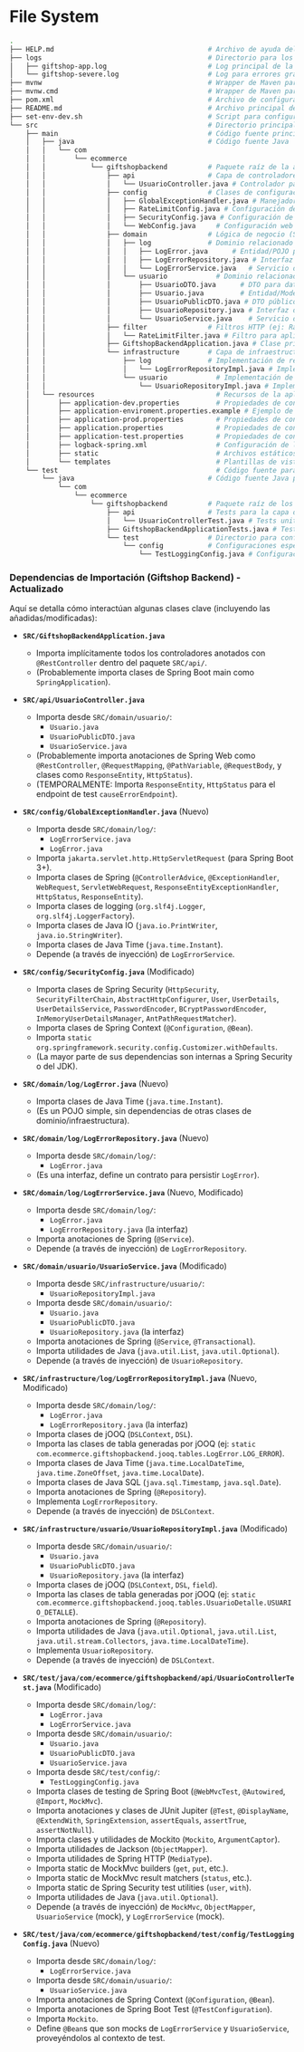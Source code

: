 # File System
```bash
.
├── HELP.md                                      # Archivo de ayuda del proyecto
├── logs                                         # Directorio para los archivos de log
│   ├── giftshop-app.log                         # Log principal de la aplicación
│   └── giftshop-severe.log                      # Log para errores graves
├── mvnw                                         # Wrapper de Maven para Linux/macOS
├── mvnw.cmd                                     # Wrapper de Maven para Windows
├── pom.xml                                      # Archivo de configuración de Maven
├── README.md                                    # Archivo principal de documentación del proyecto
├── set-env-dev.sh                               # Script para configurar variables de entorno de desarrollo
└── src                                          # Directorio principal de código fuente
    ├── main                                     # Código fuente principal de la aplicación
    │   ├── java                                 # Código fuente Java
    │   │   └── com
    │   │       └── ecommerce
    │   │           └── giftshopbackend          # Paquete raíz de la aplicación
    │   │               ├── api                  # Capa de controladores REST
    │   │               │   └── UsuarioController.java # Controlador para endpoints de usuario
    │   │               ├── config               # Clases de configuración de Spring
    │   │               │   ├── GlobalExceptionHandler.java # Manejador global de errores
    │   │               │   ├── RateLimitConfig.java # Configuración de limitación de tasa (Bucket4j)
    │   │               │   ├── SecurityConfig.java # Configuración de Spring Security
    │   │               │   └── WebConfig.java     # Configuración web general (CORS, etc.)
    │   │               ├── domain               # Lógica de negocio (Servicios, Entidades, Interfaces de Repositorio)
    │   │               │   ├── log              # Dominio relacionado con el log de errores
    │   │               │   │   ├── LogError.java      # Entidad/POJO para el log de errores
    │   │               │   │   ├── LogErrorRepository.java # Interfaz del repositorio de log de errores
    │   │               │   │   └── LogErrorService.java   # Servicio de negocio para manejar log de errores
    │   │               │   └── usuario            # Dominio relacionado con usuarios
    │   │               │       ├── UsuarioDTO.java      # DTO para datos de usuario
    │   │               │       ├── Usuario.java         # Entidad/Modelo principal de usuario
    │   │               │       ├── UsuarioPublicDTO.java # DTO público de usuario
    │   │               │       ├── UsuarioRepository.java # Interfaz del repositorio de usuario
    │   │               │       └── UsuarioService.java    # Servicio de negocio para manejar usuarios
    │   │               ├── filter               # Filtros HTTP (ej: Rate Limiting)
    │   │               │   └── RateLimitFilter.java # Filtro para aplicar limitación de tasa
    │   │               ├── GiftshopBackendApplication.java # Clase principal de la aplicación Spring Boot
    │   │               └── infrastructure       # Capa de infraestructura (Implementaciones de Repositorios, DB Access)
    │   │                   ├── log              # Implementación de repositorio de log de errores
    │   │                   │   └── LogErrorRepositoryImpl.java # Implementación jOOQ del repositorio de log de errores
    │   │                   └── usuario            # Implementación de repositorio de usuario
    │   │                       └── UsuarioRepositoryImpl.java # Implementación jOOQ del repositorio de usuario
    │   └── resources                              # Recursos de la aplicación (configuraciones, estáticos, plantillas)
    │       ├── application-dev.properties         # Propiedades de configuración para entorno dev
    │       ├── application-enviroment.properties.example # Ejemplo de propiedades de entorno
    │       ├── application-prod.properties        # Propiedades de configuración para entorno prod
    │       ├── application.properties             # Propiedades de configuración generales
    │       ├── application-test.properties        # Propiedades de configuración para tests
    │       ├── logback-spring.xml                 # Configuración de logging (Logback)
    │       ├── static                             # Archivos estáticos (si los hubiera)
    │       └── templates                          # Plantillas de vistas (si las hubiera)
    └── test                                       # Código fuente para tests
        └── java                                 # Código fuente Java para tests
            └── com
                └── ecommerce
                    └── giftshopbackend          # Paquete raíz de los tests
                        ├── api                  # Tests para la capa de controladores
                        │   └── UsuarioControllerTest.java # Tests unitarios del controlador de usuario (con MockMvc)
                        ├── GiftshopBackendApplicationTests.java # Test de contexto completo de la aplicación Spring Boot
                        └── test                 # Directorio para configuraciones/utilidades de test
                            └── config           # Configuraciones específicas para tests
                                └── TestLoggingConfig.java # Configuración para proveer mocks en tests
```

### Dependencias de Importación (Giftshop Backend) - Actualizado

Aquí se detalla cómo interactúan algunas clases clave (incluyendo las añadidas/modificadas):

* **`SRC/GiftshopBackendApplication.java`**
    * Importa implícitamente todos los controladores anotados con `@RestController` dentro del paquete `SRC/api/`.
    * (Probablemente importa clases de Spring Boot main como `SpringApplication`).

* **`SRC/api/UsuarioController.java`**
    * Importa desde `SRC/domain/usuario/`:
        * `Usuario.java`
        * `UsuarioPublicDTO.java`
        * `UsuarioService.java`
    * (Probablemente importa anotaciones de Spring Web como `@RestController`, `@RequestMapping`, `@PathVariable`, `@RequestBody`, y clases como `ResponseEntity`, `HttpStatus`).
    * (TEMPORALMENTE: Importa `ResponseEntity`, `HttpStatus` para el endpoint de test `causeErrorEndpoint`).

* **`SRC/config/GlobalExceptionHandler.java`** (Nuevo)
    * Importa desde `SRC/domain/log/`:
        * `LogErrorService.java`
        * `LogError.java`
    * Importa `jakarta.servlet.http.HttpServletRequest` (para Spring Boot 3+).
    * Importa clases de Spring (`@ControllerAdvice`, `@ExceptionHandler`, `WebRequest`, `ServletWebRequest`, `ResponseEntityExceptionHandler`, `HttpStatus`, `ResponseEntity`).
    * Importa clases de logging (`org.slf4j.Logger`, `org.slf4j.LoggerFactory`).
    * Importa clases de Java IO (`java.io.PrintWriter`, `java.io.StringWriter`).
    * Importa clases de Java Time (`java.time.Instant`).
    * Depende (a través de inyección) de `LogErrorService`.

* **`SRC/config/SecurityConfig.java`** (Modificado)
    * Importa clases de Spring Security (`HttpSecurity`, `SecurityFilterChain`, `AbstractHttpConfigurer`, `User`, `UserDetails`, `UserDetailsService`, `PasswordEncoder`, `BCryptPasswordEncoder`, `InMemoryUserDetailsManager`, `AntPathRequestMatcher`).
    * Importa clases de Spring Context (`@Configuration`, `@Bean`).
    * Importa `static org.springframework.security.config.Customizer.withDefaults`.
    * (La mayor parte de sus dependencias son internas a Spring Security o del JDK).

* **`SRC/domain/log/LogError.java`** (Nuevo)
    * Importa clases de Java Time (`java.time.Instant`).
    * (Es un POJO simple, sin dependencias de otras clases de dominio/infraestructura).

* **`SRC/domain/log/LogErrorRepository.java`** (Nuevo)
    * Importa desde `SRC/domain/log/`:
        * `LogError.java`
    * (Es una interfaz, define un contrato para persistir `LogError`).

* **`SRC/domain/log/LogErrorService.java`** (Nuevo, Modificado)
    * Importa desde `SRC/domain/log/`:
        * `LogError.java`
        * `LogErrorRepository.java` (la interfaz)
    * Importa anotaciones de Spring (`@Service`).
    * Depende (a través de inyección) de `LogErrorRepository`.

* **`SRC/domain/usuario/UsuarioService.java`** (Modificado)
    * Importa desde `SRC/infrastructure/usuario/`:
        * `UsuarioRepositoryImpl.java`
    * Importa desde `SRC/domain/usuario/`:
        * `Usuario.java`
        * `UsuarioPublicDTO.java`
        * `UsuarioRepository.java` (la interfaz)
    * Importa anotaciones de Spring (`@Service`, `@Transactional`).
    * Importa utilidades de Java (`java.util.List`, `java.util.Optional`).
    * Depende (a través de inyección) de `UsuarioRepository`.

* **`SRC/infrastructure/log/LogErrorRepositoryImpl.java`** (Nuevo, Modificado)
    * Importa desde `SRC/domain/log/`:
        * `LogError.java`
        * `LogErrorRepository.java` (la interfaz)
    * Importa clases de jOOQ (`DSLContext`, `DSL`).
    * Importa las clases de tabla generadas por jOOQ (ej: `static com.ecommerce.giftshopbackend.jooq.tables.LogError.LOG_ERROR`).
    * Importa clases de Java Time (`java.time.LocalDateTime`, `java.time.ZoneOffset`, `java.time.LocalDate`).
    * Importa clases de Java SQL (`java.sql.Timestamp`, `java.sql.Date`).
    * Importa anotaciones de Spring (`@Repository`).
    * Implementa `LogErrorRepository`.
    * Depende (a través de inyección) de `DSLContext`.

* **`SRC/infrastructure/usuario/UsuarioRepositoryImpl.java`** (Modificado)
    * Importa desde `SRC/domain/usuario/`:
        * `Usuario.java`
        * `UsuarioPublicDTO.java`
        * `UsuarioRepository.java` (la interfaz)
    * Importa clases de jOOQ (`DSLContext`, `DSL`, `field`).
    * Importa las clases de tabla generadas por jOOQ (ej: `static com.ecommerce.giftshopbackend.jooq.tables.UsuarioDetalle.USUARIO_DETALLE`).
    * Importa anotaciones de Spring (`@Repository`).
    * Importa utilidades de Java (`java.util.Optional`, `java.util.List`, `java.util.stream.Collectors`, `java.time.LocalDateTime`).
    * Implementa `UsuarioRepository`.
    * Depende (a través de inyección) de `DSLContext`.

* **`SRC/test/java/com/ecommerce/giftshopbackend/api/UsuarioControllerTest.java`** (Modificado)
    * Importa desde `SRC/domain/log/`:
        * `LogError.java`
        * `LogErrorService.java`
    * Importa desde `SRC/domain/usuario/`:
        * `Usuario.java`
        * `UsuarioPublicDTO.java`
        * `UsuarioService.java`
    * Importa desde `SRC/test/config/`:
        * `TestLoggingConfig.java`
    * Importa clases de testing de Spring Boot (`@WebMvcTest`, `@Autowired`, `@Import`, `MockMvc`).
    * Importa anotaciones y clases de JUnit Jupiter (`@Test`, `@DisplayName`, `@ExtendWith`, `SpringExtension`, `assertEquals`, `assertTrue`, `assertNotNull`).
    * Importa clases y utilidades de Mockito (`Mockito`, `ArgumentCaptor`).
    * Importa utilidades de Jackson (`ObjectMapper`).
    * Importa utilidades de Spring HTTP (`MediaType`).
    * Importa static de MockMvc builders (`get`, `put`, etc.).
    * Importa static de MockMvc result matchers (`status`, etc.).
    * Importa static de Spring Security test utilities (`user`, `with`).
    * Importa utilidades de Java (`java.util.Optional`).
    * Depende (a través de inyección) de `MockMvc`, `ObjectMapper`, `UsuarioService` (mock), y `LogErrorService` (mock).

* **`SRC/test/java/com/ecommerce/giftshopbackend/test/config/TestLoggingConfig.java`** (Nuevo)
    * Importa desde `SRC/domain/log/`:
        * `LogErrorService.java`
    * Importa desde `SRC/domain/usuario/`:
        * `UsuarioService.java`
    * Importa anotaciones de Spring Context (`@Configuration`, `@Bean`).
    * Importa anotaciones de Spring Boot Test (`@TestConfiguration`).
    * Importa `Mockito`.
    * Define `@Bean`s que son mocks de `LogErrorService` y `UsuarioService`, proveyéndolos al contexto de test.